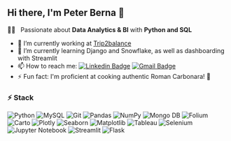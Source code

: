 ## Hi there, I'm Peter Berna 👋



:man_technologist: &nbsp; Passionate about **Data Analytics & BI** with **Python and SQL**

- 🔭 I’m currently working at [Trip2balance](https://trip2balance.com/)
- 🌱 I’m currently learning Django and Snowflake, as well as dashboarding with Streamlit
- 📫 How to reach me: 
[![Linkedin Badge](https://img.shields.io/badge/-Peter_Berna_Williams-blue?style=flat-square&logo=Linkedin&logoColor=white&link=https://www.linkedin.com/in/peter-berna-williams/)](https://www.linkedin.com/in/peter-berna-williams/)
[![Gmail Badge](https://img.shields.io/badge/-peterbernaw@gmail.com-c14438?style=flat-square&logo=Gmail&logoColor=white&link=mailto:peterbernaw@gmail.com)](mailto:peterbernaw@gmail.com)
- ⚡ Fun fact: I'm proficient at cooking authentic Roman Carbonara! 🤌

### ⚡ Stack

![Python](https://img.shields.io/badge/-Python-black?style=flat-square&logo=Python)
![MySQL](https://img.shields.io/badge/-MySQL-black?style=flat-square&logo=mysql)
![Git](https://img.shields.io/badge/-Git-black?style=flat-square&logo=git)
![Pandas](https://img.shields.io/badge/-Pandas-black?style=flat-square&logo=pandas)
![NumPy](https://img.shields.io/badge/-NumPy-black?style=flat-square&logo=numpy)
![Mongo DB](https://img.shields.io/badge/-MongoDB-black?style=flat-square&logo=mongodb)
![Folium](https://img.shields.io/badge/-Folium-black?style=flat-square&logo=folium)
![Carto](https://img.shields.io/badge/-Carto-black?style=flat-square&logo=carto)
![Plotly](https://img.shields.io/badge/-Plotly-black?style=flat-square&logo=plotly)
![Seaborn](https://img.shields.io/badge/-Seaborn-black?style=flat-square&logo=sns)
![Matplotlib](https://img.shields.io/badge/-Matplotlib-black?style=flat-square&logo=plt)
![Tableau](https://img.shields.io/badge/-Tableau-black?style=flat-square&logo=tableau)
![Selenium](https://img.shields.io/badge/-Selenium-black?style=flat-square&logo=Selenium)
![Jupyter Notebook](https://img.shields.io/badge/-Jupyter_Notebook-black?style=flat-square&logo=jupyter)
![Streamlit](https://img.shields.io/badge/-Streamlit-black?style=flat-square&logo=streamlit)
![Flask](https://img.shields.io/badge/-Flask-black?style=flat-square&logo=flask)
